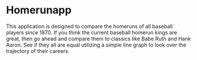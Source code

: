 # Homerunapp

This application is designed to compare the homeruns of all baseball players since 1870. If you think the current baseball homerun kings are great, then go ahead and compare them to classics like Babe Ruth and Hank Aaron. See if they all are equal utilizing a simple line graph to look over the trajectory of their careers. 
